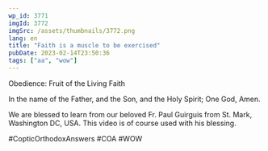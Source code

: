 ```yaml
---
wp_id: 3771
imgId: 3772
imgSrc: /assets/thumbnails/3772.png
lang: en
title: "Faith is a muscle to be exercised"
pubDate: 2023-02-14T23:50:36
tags: ["aa", "wow"]
---
```

<!-- page: 6 -->

<p>Obedience: Fruit of the Living Faith</p>
<p>In the name of the Father, and the Son, and the Holy Spirit; One God, Amen.</p>
<p>We are blessed to learn from our beloved Fr. Paul Guirguis from St. Mark, Washington DC, USA. This video is of course used with his blessing.</p>
<p>#CopticOrthodoxAnswers #COA #WOW</p>
